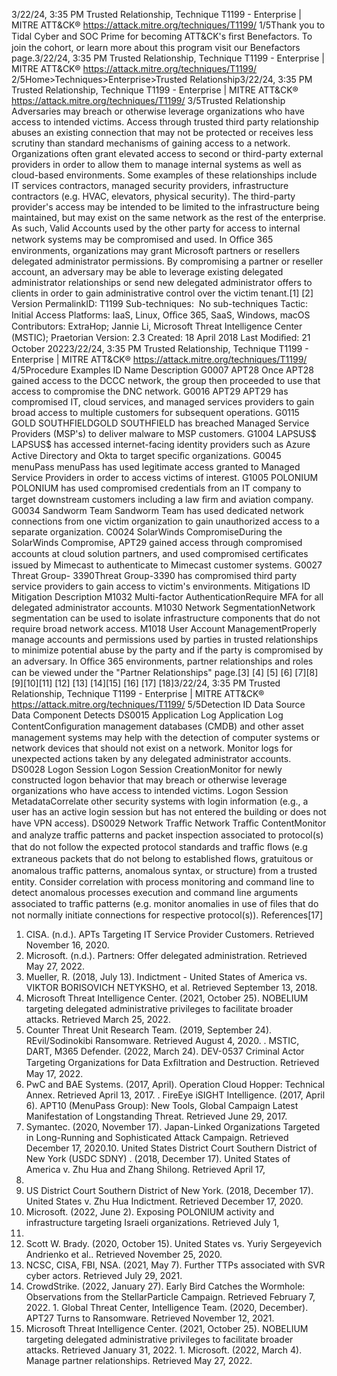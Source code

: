 3/22/24, 3:35 PM Trusted Relationship, Technique T1199 - Enterprise | MITRE ATT&CK®
https://attack.mitre.org/techniques/T1199/ 1/5Thank you to Tidal Cyber and SOC Prime for becoming ATT&CK's ﬁrst Benefactors. To join the cohort, or learn more about this program visit our
Benefactors page.3/22/24, 3:35 PM Trusted Relationship, Technique T1199 - Enterprise | MITRE ATT&CK®
https://attack.mitre.org/techniques/T1199/ 2/5Home>Techniques>Enterprise>Trusted Relationship3/22/24, 3:35 PM Trusted Relationship, Technique T1199 - Enterprise | MITRE ATT&CK®
https://attack.mitre.org/techniques/T1199/ 3/5Trusted Relationship
Adversaries may breach or otherwise leverage organizations who have access to intended victims. Access through trusted third party
relationship abuses an existing connection that may not be protected or receives less scrutiny than standard mechanisms of gaining access
to a network.
Organizations often grant elevated access to second or third-party external providers in order to allow them to manage internal systems as
well as cloud-based environments. Some examples of these relationships include IT services contractors, managed security providers,
infrastructure contractors (e.g. HVAC, elevators, physical security). The third-party provider's access may be intended to be limited to the
infrastructure being maintained, but may exist on the same network as the rest of the enterprise. As such, Valid Accounts used by the other
party for access to internal network systems may be compromised and used.
In Oﬃce 365 environments, organizations may grant Microsoft partners or resellers delegated administrator permissions. By compromising
a partner or reseller account, an adversary may be able to leverage existing delegated administrator relationships or send new delegated
administrator offers to clients in order to gain administrative control over the victim tenant.[1]
[2]
Version PermalinkID: T1199
Sub-techniques:  No sub-techniques
 
Tactic: Initial Access
 
Platforms: IaaS, Linux, Oﬃce 365, SaaS, Windows, macOS
Contributors: ExtraHop; Jannie Li, Microsoft Threat Intelligence Center (MSTIC); Praetorian
Version: 2.3
Created: 18 April 2018
Last Modiﬁed: 21 October 20223/22/24, 3:35 PM Trusted Relationship, Technique T1199 - Enterprise | MITRE ATT&CK®
https://attack.mitre.org/techniques/T1199/ 4/5Procedure Examples
ID Name Description
G0007 APT28 Once APT28 gained access to the DCCC network, the group then proceeded to use that access to
compromise the DNC network.
G0016 APT29 APT29 has compromised IT, cloud services, and managed services providers to gain broad access to
multiple customers for subsequent operations.
G0115 GOLD
SOUTHFIELDGOLD SOUTHFIELD has breached Managed Service Providers (MSP's) to deliver malware to MSP
customers.
G1004 LAPSUS$ LAPSUS$ has accessed internet-facing identity providers such as Azure Active Directory and Okta to
target speciﬁc organizations.
G0045 menuPass menuPass has used legitimate access granted to Managed Service Providers in order to access victims
of interest.
G1005 POLONIUM POLONIUM has used compromised credentials from an IT company to target downstream customers
including a law ﬁrm and aviation company.
G0034 Sandworm Team Sandworm Team has used dedicated network connections from one victim organization to gain
unauthorized access to a separate organization.
C0024 SolarWinds
CompromiseDuring the SolarWinds Compromise, APT29 gained access through compromised accounts at cloud
solution partners, and used compromised certiﬁcates issued by Mimecast to authenticate to Mimecast
customer systems.
G0027 Threat Group-
3390Threat Group-3390 has compromised third party service providers to gain access to victim's
environments.
Mitigations
ID Mitigation Description
M1032 Multi-factor
AuthenticationRequire MFA for all delegated administrator accounts.
M1030 Network
SegmentationNetwork segmentation can be used to isolate infrastructure components that do not require broad
network access.
M1018 User Account
ManagementProperly manage accounts and permissions used by parties in trusted relationships to minimize
potential abuse by the party and if the party is compromised by an adversary. In Oﬃce 365
environments, partner relationships and roles can be viewed under the "Partner Relationships" page.[3]
[4]
[5]
[6]
[7][8][9][10][11]
[12]
[13]
[14][15]
[16]
[17]
[18]3/22/24, 3:35 PM Trusted Relationship, Technique T1199 - Enterprise | MITRE ATT&CK®
https://attack.mitre.org/techniques/T1199/ 5/5Detection
ID Data Source Data Component Detects
DS0015 Application Log Application Log
ContentConﬁguration management databases (CMDB) and other asset management systems
may help with the detection of computer systems or network devices that should not
exist on a network. Monitor logs for unexpected actions taken by any delegated
administrator accounts.
DS0028 Logon Session Logon Session
CreationMonitor for newly constructed logon behavior that may breach or otherwise leverage
organizations who have access to intended victims.
Logon Session
MetadataCorrelate other security systems with login information (e.g., a user has an active login
session but has not entered the building or does not have VPN access).
DS0029 Network Traﬃc Network Traﬃc
ContentMonitor and analyze traﬃc patterns and packet inspection associated to protocol(s) that
do not follow the expected protocol standards and traﬃc ﬂows (e.g extraneous packets
that do not belong to established ﬂows, gratuitous or anomalous traﬃc patterns,
anomalous syntax, or structure) from a trusted entity. Consider correlation with process
monitoring and command line to detect anomalous processes execution and command
line arguments associated to traﬃc patterns (e.g. monitor anomalies in use of ﬁles that
do not normally initiate connections for respective protocol(s)).
References[17]
1. CISA. (n.d.). APTs Targeting IT Service Provider Customers.
Retrieved November 16, 2020.
2. Microsoft. (n.d.). Partners: Offer delegated administration.
Retrieved May 27, 2022.
3. Mueller, R. (2018, July 13). Indictment - United States of
America vs. VIKTOR BORISOVICH NETYKSHO, et al. Retrieved
September 13, 2018.
4. Microsoft Threat Intelligence Center. (2021, October 25).
NOBELIUM targeting delegated administrative privileges to
facilitate broader attacks. Retrieved March 25, 2022.
5. Counter Threat Unit Research Team. (2019, September 24).
REvil/Sodinokibi Ransomware. Retrieved August 4, 2020.
 . MSTIC, DART, M365 Defender. (2022, March 24). DEV-0537
Criminal Actor Targeting Organizations for Data Exﬁltration
and Destruction. Retrieved May 17, 2022.
7. PwC and BAE Systems. (2017, April). Operation Cloud Hopper:
Technical Annex. Retrieved April 13, 2017.
 . FireEye iSIGHT Intelligence. (2017, April 6). APT10 (MenuPass
Group): New Tools, Global Campaign Latest Manifestation of
Longstanding Threat. Retrieved June 29, 2017.
9. Symantec. (2020, November 17). Japan-Linked Organizations
Targeted in Long-Running and Sophisticated Attack
Campaign. Retrieved December 17, 2020.10. United States District Court Southern District of New York
(USDC SDNY) . (2018, December 17). United States of
America v. Zhu Hua and Zhang Shilong. Retrieved April 17,
2019.
11. US District Court Southern District of New York. (2018,
December 17). United States v. Zhu Hua Indictment. Retrieved
December 17, 2020.
12. Microsoft. (2022, June 2). Exposing POLONIUM activity and
infrastructure targeting Israeli organizations. Retrieved July 1,
2022.
13. Scott W. Brady. (2020, October 15). United States vs. Yuriy
Sergeyevich Andrienko et al.. Retrieved November 25, 2020.
14. NCSC, CISA, FBI, NSA. (2021, May 7). Further TTPs associated
with SVR cyber actors. Retrieved July 29, 2021.
15. CrowdStrike. (2022, January 27). Early Bird Catches the
Wormhole: Observations from the StellarParticle Campaign.
Retrieved February 7, 2022.
1 . Global Threat Center, Intelligence Team. (2020, December).
APT27 Turns to Ransomware. Retrieved November 12, 2021.
17. Microsoft Threat Intelligence Center. (2021, October 25).
NOBELIUM targeting delegated administrative privileges to
facilitate broader attacks. Retrieved January 31, 2022.
1 . Microsoft. (2022, March 4). Manage partner relationships.
Retrieved May 27, 2022.